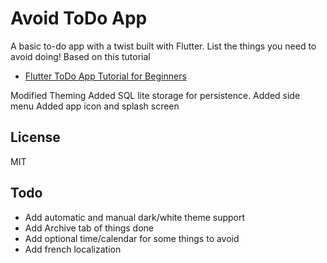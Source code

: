# Avoid ToDo App

A basic to-do app with a twist built with Flutter. 
List the things you need to avoid doing!
Based on this tutorial
- [Flutter ToDo App Tutorial for Beginners](https://youtu.be/K4P5DZ9TRns)

Modified Theming
Added SQL lite storage for persistence.
Added side menu
Added app icon and splash screen

## License

MIT

## Todo

* Add automatic and manual dark/white theme support
* Add Archive tab of things done
* Add optional time/calendar for some things to avoid
* Add french localization

